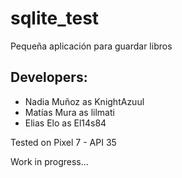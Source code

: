 # sqlite_test

Pequeña aplicación para guardar libros

## Developers:
- Nadia Muñoz as KnightAzuul
- Matías Mura as lilmati
- Elias Elo as El14s84

Tested on Pixel 7 - API 35

Work in progress...
